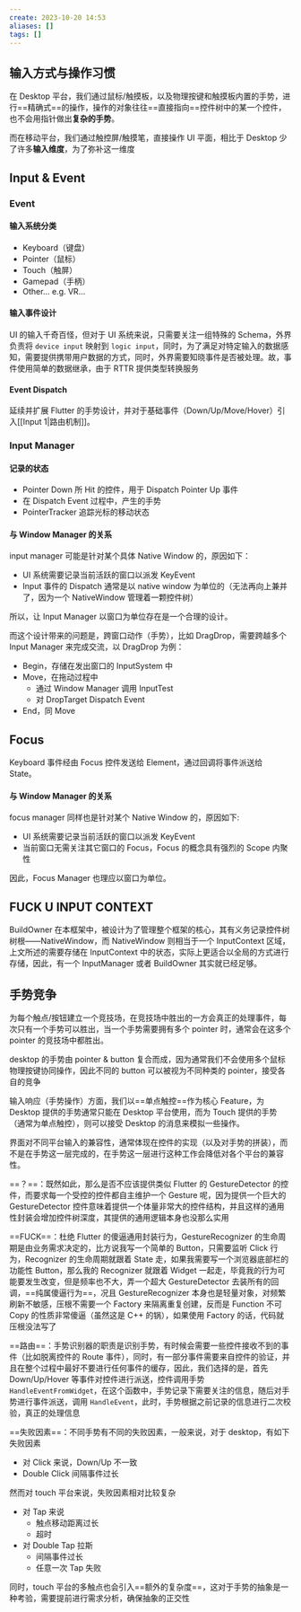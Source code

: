 ```yaml
---
create: 2023-10-20 14:53
aliases: []
tags: []
---
```

## 输入方式与操作习惯
在 Desktop 平台，我们通过鼠标/触摸板，以及物理按键和触摸板内置的手势，进行==精确式==的操作，操作的对象往往==直接指向==控件树中的某一个控件，也不会用指针做出**复杂的手势**。

而在移动平台，我们通过触控屏/触摸笔，直接操作 UI 平面，相比于 Desktop 少了许多**输入维度**，为了弥补这一维度


## Input & Event
### Event
#### 输入系统分类
- Keyboard（键盘）
- Pointer（鼠标）
- Touch（触屏）
- Gamepad（手柄）
- Other... e.g. VR...
####  输入事件设计
UI 的输入千奇百怪，但对于 UI 系统来说，只需要关注一组特殊的 Schema，外界负责将 `device input` 映射到 `logic input`，同时，为了满足对特定输入的数据感知，需要提供携带用户数据的方式，同时，外界需要知晓事件是否被处理。故，事件使用简单的数据继承，由于 RTTR 提供类型转换服务
#### Event Dispatch
延续并扩展 Flutter 的手势设计，并对于基础事件（Down/Up/Move/Hover）引入[[Input 1|路由机制]]。
### Input Manager
#### 记录的状态
- Pointer Down 所 Hit 的控件，用于 Dispatch Pointer Up 事件
- 在 Dispatch Event 过程中，产生的手势
- PointerTracker 追踪光标的移动状态
#### 与 Window Manager 的关系
input manager 可能是针对某个具体 Native Window 的，原因如下：
- UI 系统需要记录当前活跃的窗口以派发 KeyEvent
- Input 事件的 Dispatch 通常是以 native window 为单位的（无法再向上兼并了，因为一个 NativeWindow 管理着一颗控件树）

所以，让 Input Manager 以窗口为单位存在是一个合理的设计。

而这个设计带来的问题是，跨窗口动作（手势），比如 DragDrop，需要跨越多个 Input Manager 来完成交流，以 DragDrop 为例：
- Begin，存储在发出窗口的 InputSystem 中
- Move，在拖动过程中
	- 通过 Window Manager 调用 InputTest
	- 对 DropTarget Dispatch Event
- End，同 Move

## Focus
Keyboard 事件经由 Focus 控件发送给 Element，通过回调将事件派送给 State。
#### 与 Window Manager 的关系
focus manager 同样也是针对某个 Native Window 的，原因如下:
- UI 系统需要记录当前活跃的窗口以派发 KeyEvent
- 当前窗口无需关注其它窗口的 Focus，Focus 的概念具有强烈的 Scope 内聚性

因此，Focus Manager 也理应以窗口为单位。

## FUCK U INPUT CONTEXT
BuildOwner 在本框架中，被设计为了管理整个框架的核心，其有义务记录控件树树根——NativeWindow，而 NativeWindow 则相当于一个 InputContext 区域，上文所述的需要存储在 InputContext 中的状态，实际上更适合以全局的方式进行存储，因此，有一个 InputManager 或者 BuildOwner 其实就已经足够。

## 手势竞争
为每个触点/按钮建立一个竞技场，在竞技场中胜出的一方会真正的处理事件，每次只有一个手势可以胜出，当一个手势需要拥有多个 pointer 时，通常会在这多个 pointer 的竞技场中都胜出。

desktop 的手势由 pointer & button 复合而成，因为通常我们不会使用多个鼠标物理按键协同操作，因此不同的 button 可以被视为不同种类的 pointer，接受各自的竞争

输入响应（手势操作）方面，我们以==单点触控==作为核心 Feature，为 Desktop 提供的手势通常只能在 Desktop 平台使用，而为 Touch 提供的手势（通常为单点触控），则可以接受 Desktop 的消息来模拟一些操作。

界面对不同平台输入的兼容性，通常体现在控件的实现（以及对手势的拼装），而不是在手势这一层完成的，在手势这一层进行这种工作会降低对各个平台的兼容性。

==？==：既然如此，那么是否不应该提供类似 Flutter 的 GestureDetector 的控件，而要求每一个受控的控件都自主维护一个 Gesture 呢，因为提供一个巨大的 GestureDetector 控件意味着提供一个体量非常大的控件结构，并且这样的通用性封装会增加控件树深度，其提供的通用逻辑本身也没那么实用

==FUCK==：杜绝 Flutter 的傻逼通用封装行为，GestureRecognizer 的生命周期是由业务需求决定的，比方说我写一个简单的 Button，只需要监听 Click 行为，Recognizer 的生命周期就跟着 State 走，如果我需要写一个浏览器底部栏的功能性 Button，那么我的 Recognizer 就跟着 Widget 一起走，毕竟我的行为可能要发生改变，但是频率也不大，弄一个超大 GestureDetector 去装所有的回调，==纯属傻逼行为==，况且 GestureRecognizer 本身也是轻量对象，对频繁刷新不敏感，压根不需要一个 Factory 来隔离重复创建，反而是 Function 不可 Copy 的性质非常傻逼（虽然这是 C++ 的锅），如果使用 Factory 的话，代码就压根没法写了

==路由==：手势识别器的职责是识别手势，有时候会需要一些控件接收不到的事件（比如脱离控件的 Route 事件），同时，有一部分事件需要来自控件的验证，并且在整个过程中最好不要进行任何事件的缓存，因此，我们选择的是，首先 Down/Up/Hover 等事件对控件进行派送，控件调用手势 `HandleEventFromWidget`，在这个函数中，手势记录下需要关注的信息，随后对手势进行事件派送，调用 `HandleEvent`，此时，手势根据之前记录的信息进行二次校验，真正的处理信息

==失败因素==：不同手势有不同的失败因素，一般来说，对于 desktop，有如下失败因素
- 对 Click 来说，Down/Up 不一致
- Double Click 间隔事件过长

然而对 touch 平台来说，失败因素相对比较复杂
- 对 Tap 来说
	- 触点移动距离过长
	- 超时
- 对 Double Tap 拉斯
	- 间隔事件过长
	- 任意一次 Tap 失败

同时，touch 平台的多触点也会引入==额外的复杂度==，这对于手势的抽象是一种考验，需要提前进行需求分析，确保抽象的正交性